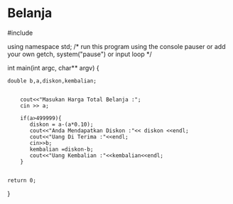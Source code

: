 # Belanja

#include <iostream>

using namespace std;
/* run this program using the console pauser or add your own getch, system("pause") or input loop */

int main(int argc, char** argv) {
	
	double b,a,diskon,kembalian;
    
	
		cout<<"Masukan Harga Total Belanja :";
		cin >> a;
		
		if(a>499999){
		   diskon = a-(a*0.10);
		   cout<<"Anda Mendapatkan Diskon :"<< diskon <<endl;
		   cout<<"Uang Di Terima :"<<endl;
		   cin>>b;
		   kembalian =diskon-b;
		   cout<<"Uang Kembalian :"<<kembalian<<endl;
	    }
     

	return 0;
}

